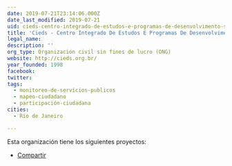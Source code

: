 ```yaml
---
date: 2019-07-21T23:14:06.000Z
date_last_modified: 2019-07-21
uid: cieds-centro-integrado-de-estudos-e-programas-de-desenvolvimento-sustentavel
title: 'Cieds - Centro Integrado De Estudos E Programas De Desenvolvimento Sustentável'
legal_name: 
description: ''
org_type: Organización civil sin fines de lucro (ONG)
website: http://cieds.org.br/
year_founded: 1998
facebook: 
twitter: 
tags:
  - monitoreo-de-servicios-publicos
  - mapeo-ciudadano
  - participación-ciudadana
cities: 
  - Río de Janeiro

---
```


Esta organización tiene los siguientes proyectos:

- [Compartir](/proyectos/compartir)
